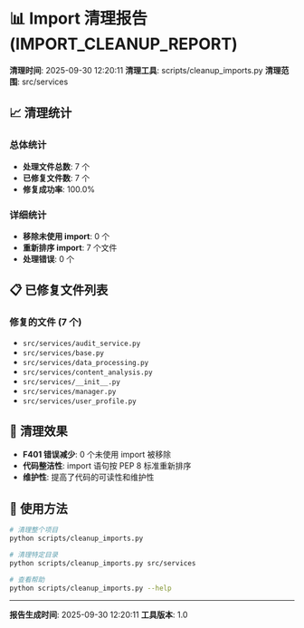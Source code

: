 # 📊 Import 清理报告 (IMPORT_CLEANUP_REPORT)

**清理时间**: 2025-09-30 12:20:11
**清理工具**: scripts/cleanup_imports.py
**清理范围**: src/services

## 📈 清理统计

### 总体统计
- **处理文件总数**: 7 个
- **已修复文件数**: 7 个
- **修复成功率**: 100.0%

### 详细统计
- **移除未使用 import**: 0 个
- **重新排序 import**: 7 个文件
- **处理错误**: 0 个

## 📋 已修复文件列表

### 修复的文件 (7 个)
- `src/services/audit_service.py`
- `src/services/base.py`
- `src/services/data_processing.py`
- `src/services/content_analysis.py`
- `src/services/__init__.py`
- `src/services/manager.py`
- `src/services/user_profile.py`


## 🎯 清理效果

- **F401 错误减少**: 0 个未使用 import 被移除
- **代码整洁性**: import 语句按 PEP 8 标准重新排序
- **维护性**: 提高了代码的可读性和维护性

## 🔧 使用方法

```bash
# 清理整个项目
python scripts/cleanup_imports.py

# 清理特定目录
python scripts/cleanup_imports.py src/services

# 查看帮助
python scripts/cleanup_imports.py --help
```

---

**报告生成时间**: 2025-09-30 12:20:11
**工具版本**: 1.0
